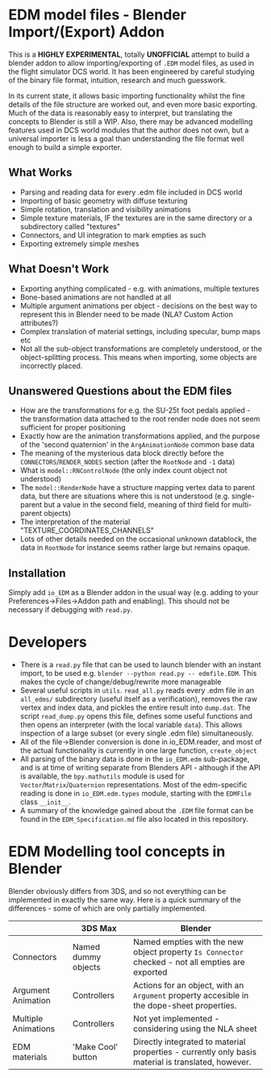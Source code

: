 EDM model files - Blender Import/(Export) Addon
===============================================

This is a **HIGHLY EXPERIMENTAL**, totally **UNOFFICIAL** attempt to build a
blender addon to allow importing/exporting of `.EDM` model files, as used in
the flight simulator DCS world. It has been engineered by careful studying of
the binary file format, intuition, research and much guesswork.

In its current state, it allows basic importing functionality whilst the fine
details of the file structure are worked out, and even more basic exporting.
Much of the data is reasonably easy to interpret, but translating the concepts
to Blender is still a WIP. Also, there may be advanced modelling features used
in DCS world modules that the author does not own, but a universal importer is
less a goal than understanding the file format well enough to build a simple
exporter.

What Works
----------
- Parsing and reading data for every .edm file included in DCS world
- Importing of basic geometry with diffuse texturing
- Simple rotation, translation and visibility animations
- Simple texture materials, IF the textures are in the same directory
  or a subdirectory called "textures"
- Connectors, and UI integration to mark empties as such
- Exporting extremely simple meshes

What Doesn't Work
-----------------
- Exporting anything complicated - e.g. with animations, multiple textures
- Bone-based animations are not handled at all
- Multiple argument animations per object - decisions on the best way to 
  represent this in Blender need to be made (NLA? Custom Action attributes?)
- Complex translation of material settings, including specular, bump maps etc
- Not all the sub-object transformations are completely understood, or the
  object-splitting process. This means when importing, some objects are
  incorrectly placed.

Unanswered Questions about the EDM files
----------------------------------------
- How are the transformations for e.g. the SU-25t foot pedals applied - the 
  transformation data attached to the root render node does not seem sufficient
  for proper positioning
- Exactly how are the animation transformations applied, and the purpose of
  the 'second quaternion' in the `ArgAnimationNode` common base data
- The meaning of the mysterious data block directly before the
  `CONNECTORS`/`RENDER_NODES` section (after the `RootNode` and `-1` data)
- What is `model::RNControlNode` (the only index count object not understood)
- The `model::RenderNode` have a structure mapping vertex data to parent data,
  but there are situations where this is not understood (e.g. single-parent
  but a value in the second field, meaning of third field for multi-parent
  objects)
- The interpretation of the material "TEXTURE_COORDINATES_CHANNELS"
- Lots of other details needed on the occasional unknown datablock, the data
  in `RootNode` for instance seems rather large but remains opaque.

Installation
------------
Simply add `io_EDM` as a Blender addon in the usual way (e.g. adding to your 
Preferences->Files->Addon path and enabling). This should not be necessary
if debugging with `read.py`.

Developers
==========
- There is a `read.py` file that can be used to launch blender with an instant
  import, to be used e.g. `blender --python read.py -- edmfile.EDM`. This makes
  the cycle of change/debug/rewrite more manageable
- Several useful scripts in `utils`. `read_all.py` reads every .edm file in an
  `all_edms/` subdirectory (useful itself as a verification), removes the raw
  vertex and index data, and pickles the entire result into `dump.dat`. The 
  script `read_dump.py` opens this file, defines some useful functions and
  then opens an interpreter (with the local variable `data`). This allows 
  inspection of a large subset (or every single .edm file) simultaneously.
- All of the file->Blender conversion is done in io_EDM.reader, and most of
  the actual functionality is currently in one large function,
  `create_object`
- All parsing of the binary data is done in the `io_EDM.edm` sub-package, and
  is at time of writing separate from Blenders API - although if the API is
  available, the `bpy.mathutils` module is used for 
  `Vector`/`Matrix`/`Quaternion` representations. Most of the edm-specific
  reading is done in `io_EDM.edm.types` module, starting with the `EDMFile`
  class `__init__`.
- A summary of the knowledge gained about the `.EDM` file format can be found
  in the `EDM_Specification.md` file also located in this repository.

EDM Modelling tool concepts in Blender
======================================
Blender obviously differs from 3DS, and so not everything can be implemented
in exactly the same way. Here is a quick summary of the differences - some of
which are only partially implemented.

|                    | 3DS Max             |   Blender                             |
|--------------------|---------------------|---------------------------------------|
| Connectors         | Named dummy objects | Named empties with the new object property `Is Connector` checked - not all empties are exported |
| Argument Animation | Controllers         | Actions for an object, with an `Argument` property accesible in the dope-sheet properties. |
| Multiple Animations| Controllers         | Not yet implemented - considering using the NLA sheet |
| EDM materials      | 'Make Cool' button  | Directly integrated to material properties - currently only basis material is translated, however. |
